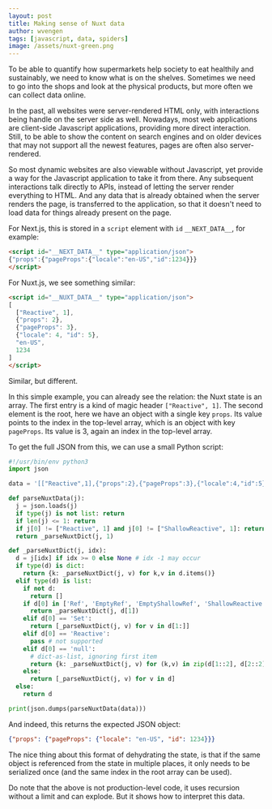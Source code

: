 ```yaml
---
layout: post
title: Making sense of Nuxt data
author: wvengen
tags: [javascript, data, spiders]
image: /assets/nuxt-green.png
---
```

To be able to quantify how supermarkets help society to eat healthily and
sustainably, we need to know what is on the shelves. Sometimes we need to go into
the shops and look at the physical products, but more often we can collect data
online.

In the past, all websites were server-rendered HTML only, with interactions
being handle on the server side as well. Nowadays, most web applications are
client-side Javascript applications, providing more direct interaction. Still,
to be able to show the content on search engines and on older devices that may
not support all the newest features, pages are often also server-rendered.

So most dynamic websites are also viewable without Javascript, yet provide a
way for the Javascript application to take it from there. Any subsequent
interactions talk directly to APIs, instead of letting the server render
everything to HTML. And any data that is already obtained when the server
renders the page, is transferred to the application, so that it doesn't
need to load data for things already present on the page.

For Next.js, this is stored in a `script` element with `id` `__NEXT_DATA__`,
for example:

```html
<script id="__NEXT_DATA__" type="application/json">
{"props":{"pageProps":{"locale":"en-US","id":1234}}}
</script>
```

For Nuxt.js, we see something similar:

```html
<script id="__NUXT_DATA__" type="application/json">
[
  ["Reactive", 1],
  {"props": 2},
  {"pageProps": 3},
  {"locale": 4, "id": 5},
  "en-US",
  1234
]
</script>
```

Similar, but different. 

In this simple example, you can already see the relation: the Nuxt state is an
array. The first entry is a kind of magic header `["Reactive", 1]`. The second
element is the root, here we have an object with a single key `props`. Its value
points to the index in the top-level array, which is an object with key `pageProps`.
Its value is 3, again an index in the top-level array. 

To get the full JSON from this, we can use a small Python script:

```python
#!/usr/bin/env python3
import json

data = '[["Reactive",1],{"props":2},{"pageProps":3},{"locale":4,"id":5},"en-US",1234]'

def parseNuxtData(j):
  j = json.loads(j)
  if type(j) is not list: return
  if len(j) <= 1: return
  if j[0] != ["Reactive", 1] and j[0] != ["ShallowReactive", 1]: return
  return _parseNuxtDict(j, 1)

def _parseNuxtDict(j, idx):
  d = j[idx] if idx >= 0 else None # idx -1 may occur
  if type(d) is dict:
    return {k: _parseNuxtDict(j, v) for k,v in d.items()}
  elif type(d) is list:
    if not d:
      return []
    if d[0] in ['Ref', 'EmptyRef', 'EmptyShallowRef', 'ShallowReactive']:
      return _parseNuxtDict(j, d[1])
    elif d[0] == 'Set':
      return [_parseNuxtDict(j, v) for v in d[1:]]
    elif d[0] == 'Reactive':
      pass # not supported
    elif d[0] == 'null':
      # dict-as-list, ignoring first item
      return {k: _parseNuxtDict(j, v) for (k,v) in zip(d[1::2], d[2::2])}
    else:
      return [_parseNuxtDict(j, v) for v in d]
  else:
    return d

print(json.dumps(parseNuxtData(data)))
```

And indeed, this returns the expected JSON object:

```json
{"props": {"pageProps": {"locale": "en-US", "id": 1234}}}
```

The nice thing about this format of dehydrating the state, is that if the same
object is referenced from the state in multiple places, it only needs to be
serialized once (and the same index in the root array can be used).

Do note that the above is not production-level code, it uses recursion without
a limit and can explode. But it shows how to interpret this data.
